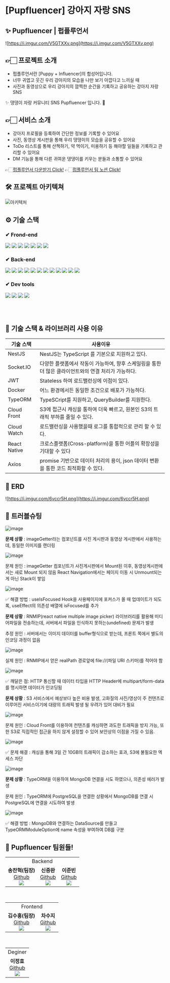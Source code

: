 # [Pupfluencer] 강아지 자랑 SNS

## ✨ Pupfluencer | 펍플루언서

![https://i.imgur.com/V5GTXXv.png](https://i.imgur.com/V5GTXXv.png)

## 👉🏻 프로젝트 소개

- 펍플루언서란 [Puppy + Influencer]의 합성어입니다.
- 너무 귀엽고 웃긴 우리 강아지의 모습을 나만 보기 아깝다고 느끼실 때
- 사진과 동영상으로 우리 강아지의 깜찍한 순간을 기록하고 공유하는 강아지 자랑 SNS

✨ 댕댕이 자랑 커뮤니티 SNS Pupfluencer 입니다. 🥳

## 👉🏻 서비스 소개 <br>

- 강아지 프로필을 등록하여 간단한 정보를 기록할 수 있어요
- 사진, 동영상 게시판을 통해 우리 댕댕이의 모습을 공유할 수 있어요
- ToDo 리스트를 통해 산책하기, 약 먹이기, 미용하기 등 해야할 일들을 기록하고 관리할 수 있어요
- DM 기능을 통해 다른 귀여운 댕댕이를 키우는 분들과 소통할 수 있어요

👉🏻[펍플루언서 다운받기 Click!](https://drive.google.com/file/d/1hlK_89oQS6gZPt3ypkx3cN8F7ZsW3qbI/view?usp=share_link) 
👉🏻[펍플루언서 팀 노션  Click!](https://www.notion.so/Pupfluencer-Puppy-Influencer-efa35ef0406940bdb10cc6937cc78906)

## 🛠 프로젝트 아키텍쳐

![아키텍처](https://user-images.githubusercontent.com/114650436/224319422-eb961015-903a-42e5-8eec-07bae3730c01.png)

## ⚙ 기술 스택

### ✔ Frond-end
<div>

<img src="https://img.shields.io/badge/Redux Toolkit-764ABC?style=for-the-badge&logo=Redux&logoColor=white"/>
<img src="https://img.shields.io/badge/React Native-61DAFB?style=for-the-badge&logo=React&logoColor=black">
<img src="https://img.shields.io/badge/JavaScript-F7DF1E?style=for-the-badge&logo=JavaScript&logoColor=black">
<img src="https://img.shields.io/badge/Redux-764ABC?style=for-the-badge&logo=Redux&logoColor=black">
<img src="https://img.shields.io/badge/Axios-5A29E4?style=for-the-badge&logo=Axios&logoColor=white">
<img src="https://img.shields.io/badge/dotenv-ECD53F?style=for-the-badge&logo=.ENV&logoColor=white">
<img src="https://img.shields.io/badge/Socket.io-010101?style=for-the-badge&logo=Socket.io&logoColor=white">
</div>

### ✔ Back-end
<div>
<img src =https://img.shields.io/badge/NestJS-000000?style=for-the-badge&logo=NestJS&logoColor=red>
<img src="https://img.shields.io/badge/typescript-3178C6?style=for-the-badge&logo=typescript&logoColor=white">
<img src="https://img.shields.io/badge/JWT-000000?style=for-the-badge&logo=JSON WEB TOKENS&logoColor=white">
<img src="https://img.shields.io/badge/AWS ECS-FF9900?style=for-the-badge&logo=Amazon ECS&logoColor=white">
<img src="https://img.shields.io/badge/PostgreSQL-4169E1?style=for-the-badge&logo=PostgreSQL&logoColor=white">
<img src="https://img.shields.io/badge/Socket.io-010101?style=for-the-badge&logo=Socket.io&logoColor=white">
<img src="https://img.shields.io/badge/Docker-2496ED?style=for-the-badge&logo=Docker&logoColor=white">
<img src="https://img.shields.io/badge/Axios-5A29E4?style=for-the-badge&logo=Axios&logoColor=white">
<img src="https://img.shields.io/badge/Amazon S3-569A31?style=for-the-badge&logo=Amazon S3&logoColor=white">
<img src="https://img.shields.io/badge/Amazon CloudWatch-FF4F8B?style=for-the-badge&logo=Amazon CloudWatch&logoColor=white">
<img src="https://img.shields.io/badge/Amazon RDS-527FFF?style=for-the-badge&logo=Amazon RDS&logoColor=white">
<img src="https://img.shields.io/badge/dotenv-ECD53F?style=for-the-badge&logo=.ENV&logoColor=white">
</div>

### ✔ Dev tools
<div>
<img src="https://img.shields.io/badge/Visual Studio Code-007ACC?style=for-the-badge&logo=Visual Studio Code&logoColor=white">
<img src="https://img.shields.io/badge/Git-F05032?style=for-the-badge&logo=Git&logoColor=white"/>
<img src="https://img.shields.io/badge/GitHub-181717?style=for-the-badge&logo=GitHub&logoColor=white"/>
<img src="https://img.shields.io/badge/KakaoTalk-FFCD00?style=for-the-badge&logo=KakaoTalk&logoColor=black"/>
</div>

<br><br>

## 📝 기술 스택 & 라이브러리 사용 이유

| 기술 스택 | 사용이유 |
| --- | --- |
| NestJS | NestJS는 TypeScript 를 기본으로 지원하고 있다. |
| Socket.IO | 다양한 플랫폼에서 작동이 가능하여, 향후 스케일링을 통한 더 많은 클라이언트와의 연결 처리가 가능하다. |
| JWT | Stateless 하여 로드밸런싱에 이점이 있다. |
| Docker | 어느 환경에서든 동일한 조건으로 배포가 가능하다. |
| TypeORM | TypeSCript를 지원하고, QueryBuilder를 지원한다. |
| Cloud Front | S3에 접근시 캐싱을 통하여 더욱 빠르고, 원본인 S3의 트래픽 부하를 줄일 수 있다. |
| Cloud Watch | 로드밸런싱을 사용했을때 로그를 통합적으로 관리 할 수 있다. |
| React Native | 크로스플랫폼(Cross-platform)을 통한 어플의 확장성을 기대할 수 있다 |
| Axios | promise 기반으로 데이터 처리의 용이, json 데이터 변환을 통한 코드 최적화할 수 있다. |

## 👷 ERD

![https://i.imgur.com/6vccr5H.png](https://i.imgur.com/6vccr5H.png)

## 🔆 트러블슈팅

![image](https://user-images.githubusercontent.com/114650436/225261986-2d11fa2f-e91b-4e3c-857d-90b5e1bbaa88.png)


**문제 상황**  : imageGetter라는 컴포넌트를 사진 게시판과 동영상 게시판에서 사용하는데, 동일한 이미지를 랜더링

![image](https://user-images.githubusercontent.com/114650436/225262101-08a6691f-24fa-46d4-9963-a615f7036109.png)

문제 원인 : imageGetter 컴포넌트가 사진게시판에서 Mount된 이후, 동영상게시판에서는 새로 Mount 되지 않음 React Navigation에서는 페이지 이동 시 Unmount되는 게 아닌 Stack이 쌓임

![image](https://user-images.githubusercontent.com/114650436/225262154-7ee30932-9209-4e94-92cd-19baa4c81a86.png)

✅ 해결 방법 :  useIsFocused Hook을 사용페이지에 포커스가 올 때 업데이트가 되도록, useEffect의 의존성 배열에 isFocused를 추가

**문제 상황**  : RNMIP(react native multiple image picker) 라이브러리를 활용해 미디어파일을 전송하는데, 서버에서 파일을 인식하지 못하는(undefined) 문제가 발생

추정 원인 : 서버에서는 이미지 데이터를 buffer형식으로 받는데, 프론트 쪽에서 별도의 인코딩 과정이 없음

![image](https://user-images.githubusercontent.com/114650436/225262195-7e66dec2-8bc4-4805-afc7-27af42796d20.png)

실제 원인 : RNMIP에서 얻은 realPath 경로앞에 file://(파일 URI 스키마)를 적어야 함

![image](https://user-images.githubusercontent.com/114650436/225262320-68f61350-febe-476d-b541-3585ffbdadd0.png)

✅ 깨달은 점:  HTTP 통신할 때 데이터 타입을 HTTP Header에 multipart/form-data 를 명시하면 데이터가 인코딩됨

**문제 상황**  : S3 서비스에서 예상보다 높은 비용 발생, 고화질의 사진/영상이 주 컨텐츠로 이루어진 서비스이기에 대량의 트래픽 발생 될 우려가 있어 대비가 필요

![image](https://user-images.githubusercontent.com/114650436/225262367-5745bc0f-52db-4da7-826a-fcf4c81c2581.png)

문제 원인 : Cloud Front를 이용하여 컨텐츠를 캐싱하면 과도한 트래픽을 방지 가능, 또한 S3로 직접적인 접근을 하지 않게 설정할 수 있어 보안상의 이점을 가질 수 있음.

![image](https://user-images.githubusercontent.com/114650436/225262418-5a693358-4ca2-4ccc-ac47-5a9ed3f70c16.png)

✅ 문제 해결 :  캐싱을 통해 3일 간 10GB의 트래픽이 감소하는 효과, S3에 불필요한 엑세스 차단

![image](https://user-images.githubusercontent.com/114650436/225262468-d5552801-6f08-4eb8-bca5-f7fa5336353f.png)

**문제 상황**  :  TypeORM을 이용하여 MongoDB 연결을 시도 하였으나, 의존성 에러가 발생

문제 원인 : TypeORM에 PostgreSQL을 연결한 상황에서 MongoDB를 연결 시 PostgreSQL에 연결을 시도하여 발생

![image](https://user-images.githubusercontent.com/114650436/225262508-1d443cd2-f665-4a7b-9b35-dbbd32df7068.png)

✅ 해결 방법 :  MongoDB와 연결하는 DataSource를 만들고 TypeORMModuleOption에 name 속성을 부여하여 DB를 구분

## 👻 Pupfluencer 팀원들!
  
  <table>
  <tr>
  <td colspan='3' align="center">
  Backend
  </td>
  <tr>
        </td>
    <td align="center" >
    <b>송찬혁(팀장)</b></a><br>
    <a href="https://github.com/sch7878">Github</a>
    <br><img src="https://img.shields.io/badge/NestJS-000000?style=flat&logo=NestJS&logoColor=red"/><br>
    </td>
        </td>
    <td align="center" >
    <b>신중완</b></a><br>
    <a href="https://github.com/F1rstID">Github</a>
    <br><img src="https://img.shields.io/badge/NestJS-000000?style=flat&logo=NestJS&logoColor=red"/><br>
    </td>
        </td>
    <td align="center" >
    <b>이준빈</b></a><br>
    <a href="https://github.com/ljunbin">Github</a>
    <br><img src="https://img.shields.io/badge/NestJS-000000?style=flat&logo=NestJS&logoColor=red"/><br>
    </td>
    </tr>
</table>

<br>

  <table>
  <tr>
  <td colspan='2' align="center">
  Frontend
  </td>
  <tr>
        </td>
    <td align="center" >
    <b>김수홍(팀장)</b></a><br>
    <a href="https://github.com/suhong99">Github</a>
    <br><img src="https://img.shields.io/badge/React-Native-339933?style=flat&logo=React&logoColor=white"/><br>
    </td>
        </td>
    <td align="center" >
    <b>차수지</b></a><br>
    <a href="https://github.com/olive-jam">Github</a>
    <br><img src="https://img.shields.io/badge/React-Native-339933?style=flat&logo=React&logoColor=white"/><br>
    </td>
  </tr>
</table>

<br>

  <table>
  <tr>
  <td colspan='1' align="center">
  Deginer
  </td>
  <tr>
        </td>
    <td align="center" >
    <b>이정효</b></a><br>
    <a href="https://github.com/suhong99">Github</a>
    <br><img src="https://img.shields.io/badge/React-Native-339933?style=flat&logo=React&logoColor=white"/><br>
    </td>

</table>

<br>
